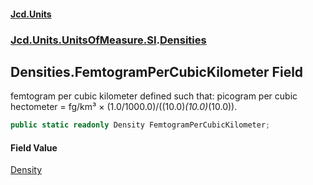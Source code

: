 #### [Jcd.Units](index.md 'index')
### [Jcd.Units.UnitsOfMeasure.SI](Jcd.Units.UnitsOfMeasure.SI.md 'Jcd.Units.UnitsOfMeasure.SI').[Densities](Densities.md 'Jcd.Units.UnitsOfMeasure.SI.Densities')

## Densities.FemtogramPerCubicKilometer Field

femtogram per cubic kilometer defined such that: picogram per cubic hectometer = fg/km³ ×
(1.0/1000.0)/((10.0)*(10.0)*(10.0)).

```csharp
public static readonly Density FemtogramPerCubicKilometer;
```

#### Field Value
[Density](Density.md 'Jcd.Units.UnitTypes.Density')